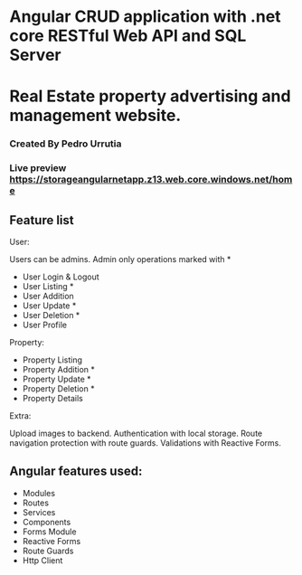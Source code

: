 # Angular CRUD application with .net core RESTful Web API and SQL Server

# Real Estate property advertising and management website.
### Created By Pedro Urrutia
### Live preview https://storageangularnetapp.z13.web.core.windows.net/home

## Feature list

User:

Users can be admins.
Admin only operations marked with *

 * User Login & Logout
 * User Listing *
 * User Addition
 * User Update *
 * User Deletion *
 * User Profile

Property:

 * Property Listing
 * Property Addition *
 * Property Update *
 * Property Deletion *
 * Property Details

Extra:

Upload images to backend.
Authentication with local storage.
Route navigation protection with route guards.
Validations with Reactive Forms.


## Angular features used:

 * Modules
 * Routes
 * Services
 * Components
 * Forms Module
 * Reactive Forms
 * Route Guards
 * Http Client



